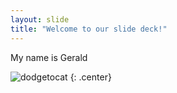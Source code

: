 ```yaml
---
layout: slide
title: "Welcome to our slide deck!"
---
```


My name is Gerald

![dodgetocat](https://octodex.github.com/images/dodgetocat_v2.png)
{: .center}
